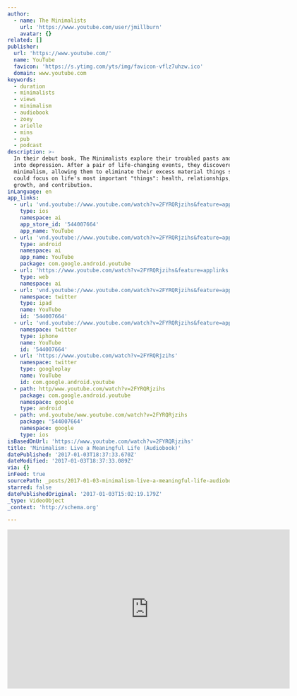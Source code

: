 ```yaml
---
author:
  - name: The Minimalists
    url: 'https://www.youtube.com/user/jmillburn'
    avatar: {}
related: []
publisher:
  url: 'https://www.youtube.com/'
  name: YouTube
  favicon: 'https://s.ytimg.com/yts/img/favicon-vflz7uhzw.ico'
  domain: www.youtube.com
keywords:
  - duration
  - minimalists
  - views
  - minimalism
  - audiobook
  - zoey
  - arielle
  - mins
  - pub
  - podcast
description: >-
  In their debut book, The Minimalists explore their troubled pasts and descent
  into depression. After a pair of life-changing events, they discovered
  minimalism, allowing them to eliminate their excess material things so they
  could focus on life's most important "things": health, relationships, passion,
  growth, and contribution.
inLanguage: en
app_links:
  - url: 'vnd.youtube://www.youtube.com/watch?v=2FYRQRjzihs&feature=applinks'
    type: ios
    namespace: ai
    app_store_id: '544007664'
    app_name: YouTube
  - url: 'vnd.youtube://www.youtube.com/watch?v=2FYRQRjzihs&feature=applinks'
    type: android
    namespace: ai
    app_name: YouTube
    package: com.google.android.youtube
  - url: 'https://www.youtube.com/watch?v=2FYRQRjzihs&feature=applinks'
    type: web
    namespace: ai
  - url: 'vnd.youtube://www.youtube.com/watch?v=2FYRQRjzihs&feature=applinks'
    namespace: twitter
    type: ipad
    name: YouTube
    id: '544007664'
  - url: 'vnd.youtube://www.youtube.com/watch?v=2FYRQRjzihs&feature=applinks'
    namespace: twitter
    type: iphone
    name: YouTube
    id: '544007664'
  - url: 'https://www.youtube.com/watch?v=2FYRQRjzihs'
    namespace: twitter
    type: googleplay
    name: YouTube
    id: com.google.android.youtube
  - path: http/www.youtube.com/watch?v=2FYRQRjzihs
    package: com.google.android.youtube
    namespace: google
    type: android
  - path: vnd.youtube/www.youtube.com/watch?v=2FYRQRjzihs
    package: '544007664'
    namespace: google
    type: ios
isBasedOnUrl: 'https://www.youtube.com/watch?v=2FYRQRjzihs'
title: 'Minimalism: Live a Meaningful Life (Audiobook)'
datePublished: '2017-01-03T18:37:33.670Z'
dateModified: '2017-01-03T18:37:33.089Z'
via: {}
inFeed: true
sourcePath: _posts/2017-01-03-minimalism-live-a-meaningful-life-audiobook.md
starred: false
datePublishedOriginal: '2017-01-03T15:02:19.179Z'
_type: VideoObject
_context: 'http://schema.org'

---
```

<iframe src="https://cdn.embedly.com/widgets/media.html?src=https%3A%2F%2Fwww.youtube.com%2Fembed%2F2FYRQRjzihs%3Ffeature%3Doembed&amp;url=http%3A%2F%2Fwww.youtube.com%2Fwatch%3Fv%3D2FYRQRjzihs&amp;image=https%3A%2F%2Fi.ytimg.com%2Fvi%2F2FYRQRjzihs%2Fhqdefault.jpg&amp;key=b7d04c9b404c499eba89ee7072e1c4f7&amp;type=text%2Fhtml&amp;schema=youtube" width="640" height="360" scrolling="no" frameborder="0" allowfullscreen="" style=""></iframe>